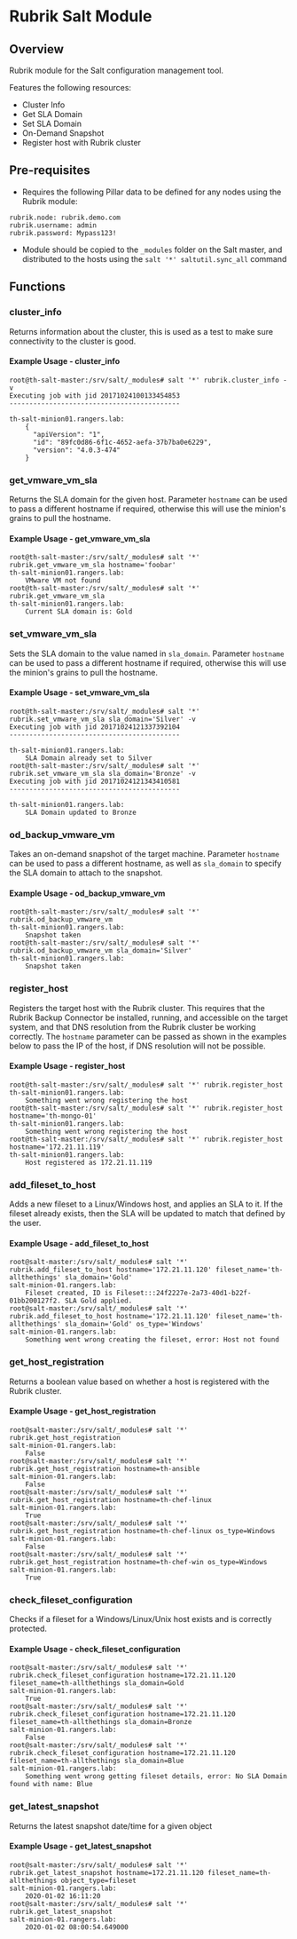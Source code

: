# Rubrik Salt Module

## Overview

Rubrik module for the Salt configuration management tool.

Features the following resources:

* Cluster Info
* Get SLA Domain
* Set SLA Domain
* On-Demand Snapshot
* Register host with Rubrik cluster

## Pre-requisites

* Requires the following Pillar data to be defined for any nodes using the Rubrik module:

```none
rubrik.node: rubrik.demo.com
rubrik.username: admin
rubrik.password: Mypass123!
```

* Module should be copied to the `_modules` folder on the Salt master, and distributed to the hosts using the `salt '*' saltutil.sync_all` command

## Functions

### cluster_info

Returns information about the cluster, this is used as a test to make sure connectivity to the cluster is good.

#### Example Usage - cluster_info

```none
root@th-salt-master:/srv/salt/_modules# salt '*' rubrik.cluster_info -v
Executing job with jid 20171024100133454853
-------------------------------------------

th-salt-minion01.rangers.lab:
    {
      "apiVersion": "1",
      "id": "89fc0d86-6f1c-4652-aefa-37b7ba0e6229",
      "version": "4.0.3-474"
    }
```

### get_vmware_vm_sla

Returns the SLA domain for the given host. Parameter `hostname` can be used to pass a different hostname if required, otherwise this will use the minion's grains to pull the hostname.

#### Example Usage - get_vmware_vm_sla

```none
root@th-salt-master:/srv/salt/_modules# salt '*' rubrik.get_vmware_vm_sla hostname='foobar'
th-salt-minion01.rangers.lab:
    VMware VM not found
root@th-salt-master:/srv/salt/_modules# salt '*' rubrik.get_vmware_vm_sla
th-salt-minion01.rangers.lab:
    Current SLA domain is: Gold
```

### set_vmware_vm_sla

Sets the SLA domain to the value named in `sla_domain`. Parameter `hostname` can be used to pass a different hostname if required, otherwise this will use the minion's grains to pull the hostname.

#### Example Usage - set_vmware_vm_sla

```none
root@th-salt-master:/srv/salt/_modules# salt '*' rubrik.set_vmware_vm_sla sla_domain='Silver' -v
Executing job with jid 20171024121337392104
-------------------------------------------

th-salt-minion01.rangers.lab:
    SLA Domain already set to Silver
root@th-salt-master:/srv/salt/_modules# salt '*' rubrik.set_vmware_vm_sla sla_domain='Bronze' -v
Executing job with jid 20171024121343410581
-------------------------------------------

th-salt-minion01.rangers.lab:
    SLA Domain updated to Bronze
```

### od_backup_vmware_vm

Takes an on-demand snapshot of the target machine. Parameter `hostname` can be used to pass a different hostname, as well as `sla_domain` to specify the SLA domain to attach to the snapshot.

#### Example Usage - od_backup_vmware_vm

```none
root@th-salt-master:/srv/salt/_modules# salt '*' rubrik.od_backup_vmware_vm
th-salt-minion01.rangers.lab:
    Snapshot taken
root@th-salt-master:/srv/salt/_modules# salt '*' rubrik.od_backup_vmware_vm sla_domain='Silver'
th-salt-minion01.rangers.lab:
    Snapshot taken
```

### register_host

Registers the target host with the Rubrik cluster. This requires that the Rubrik Backup Connector be installed, running, and accessible on the target system, and that DNS resolution from the Rubrik cluster be working correctly. The `hostname` parameter can be passed as shown in the examples below to pass the IP of the host, if DNS resolution will not be possible.

#### Example Usage - register_host

```none
root@th-salt-master:/srv/salt/_modules# salt '*' rubrik.register_host
th-salt-minion01.rangers.lab:
    Something went wrong registering the host
root@th-salt-master:/srv/salt/_modules# salt '*' rubrik.register_host hostname='th-mongo-01'
th-salt-minion01.rangers.lab:
    Something went wrong registering the host
root@th-salt-master:/srv/salt/_modules# salt '*' rubrik.register_host hostname='172.21.11.119'
th-salt-minion01.rangers.lab:
    Host registered as 172.21.11.119
```

### add_fileset_to_host

Adds a new fileset to a Linux/Windows host, and applies an SLA to it. If the fileset already exists, then the SLA will be updated to match that defined by the user.

#### Example Usage - add_fileset_to_host

```none
root@salt-master:/srv/salt/_modules# salt '*' rubrik.add_fileset_to_host hostname='172.21.11.120' fileset_name='th-allthethings' sla_domain='Gold'
salt-minion-01.rangers.lab:
    Fileset created, ID is Fileset:::24f2227e-2a73-40d1-b22f-01bb200127f2. SLA Gold applied.
root@salt-master:/srv/salt/_modules# salt '*' rubrik.add_fileset_to_host hostname='172.21.11.120' fileset_name='th-allthethings' sla_domain='Gold' os_type='Windows'
salt-minion-01.rangers.lab:
    Something went wrong creating the fileset, error: Host not found
```

### get_host_registration

Returns a boolean value based on whether a host is registered with the Rubrik cluster.

#### Example Usage - get_host_registration

```none
root@salt-master:/srv/salt/_modules# salt '*' rubrik.get_host_registration
salt-minion-01.rangers.lab:
    False
root@salt-master:/srv/salt/_modules# salt '*' rubrik.get_host_registration hostname=th-ansible
salt-minion-01.rangers.lab:
    False
root@salt-master:/srv/salt/_modules# salt '*' rubrik.get_host_registration hostname=th-chef-linux
salt-minion-01.rangers.lab:
    True
root@salt-master:/srv/salt/_modules# salt '*' rubrik.get_host_registration hostname=th-chef-linux os_type=Windows
salt-minion-01.rangers.lab:
    False
root@salt-master:/srv/salt/_modules# salt '*' rubrik.get_host_registration hostname=th-chef-win os_type=Windows
salt-minion-01.rangers.lab:
    True
```

### check_fileset_configuration

Checks if a fileset for a Windows/Linux/Unix host exists and is correctly protected.

#### Example Usage - check_fileset_configuration

```none
root@salt-master:/srv/salt/_modules# salt '*' rubrik.check_fileset_configuration hostname=172.21.11.120 fileset_name=th-allthethings sla_domain=Gold
salt-minion-01.rangers.lab:
    True
root@salt-master:/srv/salt/_modules# salt '*' rubrik.check_fileset_configuration hostname=172.21.11.120 fileset_name=th-allthethings sla_domain=Bronze
salt-minion-01.rangers.lab:
    False
root@salt-master:/srv/salt/_modules# salt '*' rubrik.check_fileset_configuration hostname=172.21.11.120 fileset_name=th-allthethings sla_domain=Blue
salt-minion-01.rangers.lab:
    Something went wrong getting fileset details, error: No SLA Domain found with name: Blue
```

### get_latest_snapshot

Returns the latest snapshot date/time for a given object

#### Example Usage - get_latest_snapshot

```none
root@salt-master:/srv/salt/_modules# salt '*' rubrik.get_latest_snapshot hostname=172.21.11.120 fileset_name=th-allthethings object_type=fileset
salt-minion-01.rangers.lab:
    2020-01-02 16:11:20
root@salt-master:/srv/salt/_modules# salt '*' rubrik.get_latest_snapshot
salt-minion-01.rangers.lab:
    2020-01-02 08:00:54.649000
```
